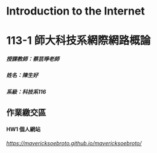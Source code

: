 # Introduction to the Internet

# 113-1 師大科技系網際網路概論

##### 授課教師：蔡芸琤老師
##### 姓名：陳生好
##### 系級：科技系116

## 作業繳交區
#### HW1 個人網站
###### https://mavericksoebroto.github.io/mavericksoebroto/
